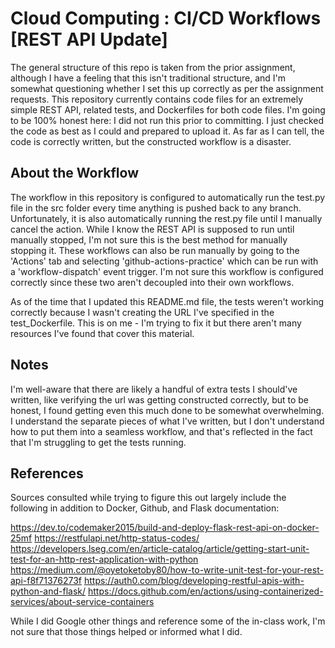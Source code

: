 # Cloud Computing : CI/CD Workflows [REST API Update]

The general structure of this repo is taken from the prior assignment, although I have a feeling that this isn't traditional structure, and I'm somewhat questioning whether I set this up correctly as per the assignment requests.
This repository currently contains code files for an extremely simple REST API, related tests, and Dockerfiles for both code files.
I'm going to be 100% honest here: I did not run this prior to committing. I just checked the code as best as I could and prepared to upload it. As far as I can tell, the code is correctly written, but the constructed workflow is a disaster.

## About the Workflow
The workflow in this repository is configured to automatically run the test.py file in the src folder every time anything is pushed back to any branch. Unfortunately, it is also automatically running the rest.py file until I manually cancel the action. While I know the REST API is supposed to run until manually stopped, I'm not sure this is the best method for manually stopping it.
These workflows can also be run manually by going to the 'Actions' tab and selecting 'github-actions-practice' which can be run with a 'workflow-dispatch' event trigger.
I'm not sure this workflow is configured correctly since these two aren't decoupled into their own workflows.

As of the time that I updated this README.md file, the tests weren't working correctly because I wasn't creating the URL I've specified in the test_Dockerfile. This is on me - I'm trying to fix it but there aren't many resources I've found that cover this material.

## Notes

I'm well-aware that there are likely a handful of extra tests I should've written, like verifying the url was getting constructed correctly, but to be honest, I found getting even this much done to be somewhat overwhelming. I understand the separate pieces of what I've written, but I don't understand how to put them into a seamless workflow, and that's reflected in the fact that I'm struggling to get the tests running.


## References

Sources consulted while trying to figure this out largely include the following in addition to Docker, Github, and Flask documentation: 

https://dev.to/codemaker2015/build-and-deploy-flask-rest-api-on-docker-25mf
https://restfulapi.net/http-status-codes/
https://developers.lseg.com/en/article-catalog/article/getting-start-unit-test-for-an-http-rest-application-with-python
https://medium.com/@oyetoketoby80/how-to-write-unit-test-for-your-rest-api-f8f71376273f
https://auth0.com/blog/developing-restful-apis-with-python-and-flask/
https://docs.github.com/en/actions/using-containerized-services/about-service-containers

While I did Google other things and reference some of the in-class work, I'm not sure that those things helped or informed what I did.
